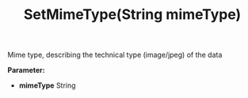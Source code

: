 ﻿---
uid: crmscript_ref_NSBlobEntity_SetMimeType
title: SetMimeType(String mimeType)
intellisense: NSBlobEntity.SetMimeType
keywords: NSBlobEntity, GetMimeType
so.topic: reference
---

Mime type, describing the technical type (image/jpeg) of the data

**Parameter:** 
 - **mimeType** String

